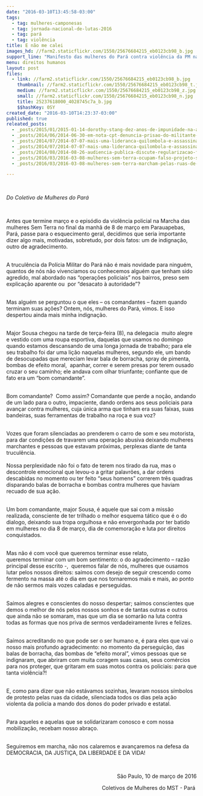 ```yaml
---
date: "2016-03-10T13:45:58-03:00"
tags:
  - tag: mulheres-camponesas
  - tag: jornada-nacional-de-lutas-2016
  - tag: pará
  - tag: violência
title: E não me calei
images_hd: //farm2.staticflickr.com/1550/25676684215_eb0123cb98_b.jpg
support_line: "Manifesto das mulheres do Pará contra violência da PM na última terça-feira (8). "
menu: direitos humanos
layout: post
files:
  - link: //farm2.staticflickr.com/1550/25676684215_eb0123cb98_b.jpg
    thumbnail: //farm2.staticflickr.com/1550/25676684215_eb0123cb98_t.jpg
    medium: //farm2.staticflickr.com/1550/25676684215_eb0123cb98_z.jpg
    small: //farm2.staticflickr.com/1550/25676684215_eb0123cb98_n.jpg
    title: 25237618000_4028745c7a_b.jpg
    $$hashKey: 0SY
created_date: "2016-03-10T14:23:37-03:00"
published: true
releated_posts:
  - _posts/2015/01/2015-01-14-dorothy-stang-dez-anos-de-impunidade-na-amazonia.md
  - _posts/2014/06/2014-06-30-em-nota-cpt-denuncia-prisao-do-militante-do-mst-em-maraba.md
  - _posts/2014/07/2014-07-07-mais-uma-lideranca-quilombola-e-assassinada-no-para.md
  - _posts/2014/07/2014-07-07-mais-uma-lideranca-quilombola-e-assassinada-no-para.md-e
  - _posts/2014/08/2014-08-26-audiencia-publica-discute-regularizacao-fundiaria-e-ambiental-no-para.md
  - _posts/2016/03/2016-03-08-mulheres-sem-terra-ocupam-falso-projeto-sustentavel-de-mineradora-na-bahia.md
  - _posts/2016/03/2016-03-08-mulheres-sem-terra-marcham-pelas-ruas-de-sc.md

---
```

<p>&nbsp;</p>

<p><em>Do Coletivo de Mulheres do Par&aacute;&nbsp;</em></p>

<p>&nbsp;</p>

<p>Antes que termine mar&ccedil;o e o epis&oacute;dio da viol&ecirc;ncia policial na Marcha das mulheres Sem Terra no final da manh&atilde; de 8 de mar&ccedil;o em Parauapebas, Par&aacute;,&nbsp;passe para o esquecimento geral, decidimos que seria importante dizer algo mais, motivadas, sobretudo, por dois fatos: um de indigna&ccedil;&atilde;o, outro de agradecimento.</p>

<p><br />
A trucul&ecirc;ncia da Pol&iacute;cia Militar do Par&aacute; n&atilde;o &eacute; mais novidade para ningu&eacute;m, quantos de n&oacute;s n&atilde;o vivenciamos ou conhecemos algu&eacute;m que tenham sido agredido, mal abordado&nbsp;nas&nbsp;&ldquo;opera&ccedil;&otilde;es policiais&rdquo; nos bairros, preso&nbsp;sem explica&ccedil;&atilde;o aparente ou &nbsp;por &ldquo;desacato &agrave;&nbsp;autoridade&rdquo;?</p>

<p><br />
Mas algu&eacute;m se perguntou o que eles &ndash; os comandantes &ndash; fazem quando terminam suas a&ccedil;&otilde;es? Ontem, n&oacute;s, mulheres do Par&aacute;, vimos. E&nbsp;isso despertou ainda mais minha indigna&ccedil;&atilde;o.</p>

<p><br />
Major Sousa chegou na tarde de&nbsp;ter&ccedil;a-feira (8),&nbsp;na delegacia &nbsp;muito alegre e vestido com uma roupa esportiva, daquelas que usamos no domingo quando estamos descansando de uma longa jornada de trabalho; para ele seu trabalho foi dar uma li&ccedil;&atilde;o naquelas mulheres, segundo ele, um bando de desocupadas que mereciam levar bala de borracha, spray de pimenta, bombas de efeito moral, &nbsp;apanhar, correr e serem presas por terem ousado cruzar o seu caminho; ele andava com olhar triunfante; confiante que de fato era um &ldquo;bom comandante&rdquo;.</p>

<p><br />
Bom comandante? &nbsp;Como assim? Comandante que perde a no&ccedil;&atilde;o, andando de um lado para o&nbsp;outro, impaciente, dando ordens aos seus policiais para avan&ccedil;ar contra mulheres, cuja &uacute;nica arma que tinham era suas faixas, suas bandeiras, suas ferramentas de trabalho na ro&ccedil;a e sua voz?</p>

<p><br />
Vozes que foram silenciadas ao prenderem o carro de som e seu motorista, para dar condi&ccedil;&otilde;es de travarem uma opera&ccedil;&atilde;o abusiva deixando mulheres marchantes e pessoas que estavam pr&oacute;ximas, perplexas diante de tanta trucul&ecirc;ncia.<br />
<br />
Nossa perplexidade n&atilde;o foi o fato de terem nos tirado da rua, mas o descontrole emocional que levou-o a gritar palavr&otilde;es, a dar ordens descabidas no momento ou ter feito &ldquo;seus homens&rdquo; correrem tr&ecirc;s quadras disparando balas de borracha e bombas contra mulheres que haviam recuado de sua a&ccedil;&atilde;o.</p>

<p><br />
Um bom comandante, major Sousa, &eacute; aquele que sai com a miss&atilde;o realizada, consciente de ter trilhado o melhor esquema t&aacute;tico que &eacute; o do dialogo, deixando sua tropa orgulhosa e n&atilde;o envergonhada por ter batido em mulheres no dia 8 de mar&ccedil;o, dia de comemora&ccedil;&atilde;o e luta por direitos conquistados.&nbsp;</p>

<p><br />
Mas n&atilde;o &eacute; com&nbsp;voc&ecirc; que queremos&nbsp;terminar esse relato, queremos&nbsp;terminar com um bom sentimento: o do agradecimento &ndash; raz&atilde;o principal desse escrito -, &nbsp;queremos&nbsp;falar de n&oacute;s, mulheres que ousamos lutar pelos nossos direitos: sa&iacute;mos com desejo&nbsp;de seguir crescendo como fermento na massa at&eacute; o dia em que nos tornaremos mais e mais, ao ponto de n&atilde;o sermos mais vozes caladas e perseguidas.&nbsp;</p>

<p><br />
Sa&iacute;mos alegres e conscientes do nosso despertar; sa&iacute;mos conscientes que demos o melhor de n&oacute;s pelos nossos sonhos e de tantas outras e outros que ainda n&atilde;o se somaram, mas que um dia se somar&atilde;o na luta contra todas as formas que nos priva de sermos verdadeiramente livres e felizes.</p>

<p><br />
Sa&iacute;mos acreditando no que pode ser o ser humano e, &eacute; para eles que vai o nosso mais profundo agradecimento: no momento da persegui&ccedil;&atilde;o, das balas de borracha, das bombas de &ldquo;efeito moral&rdquo;, vimos pessoas que se indignaram, que abriram com muita coragem suas casas, seus com&eacute;rcios para nos proteger, que gritaram em suas motos contra os policiais: para que tanta viol&ecirc;ncia?!</p>

<p><br />
E, como para dizer que n&atilde;o est&aacute;vamos sozinhas, levaram nossos s&iacute;mbolos de protesto pelas ruas da cidade,&nbsp;silenciada todos os dias pela a&ccedil;&atilde;o violenta da policia a mando dos donos do poder privado e estatal.</p>

<p><br />
Para aqueles e aquelas que se solidarizaram conosco e com nossa mobiliza&ccedil;&atilde;o, recebam nosso abra&ccedil;o.</p>

<p><br />
Seguiremos em marcha, n&atilde;o nos calaremos e avan&ccedil;aremos na defesa da DEMOCRACIA, DA JUSTI&Ccedil;A, DA LIBERDADE E DA VIDA!</p>

<p>&nbsp;</p>

<p style="text-align: right;">S&atilde;o Paulo, 10 de mar&ccedil;o de 2016</p>

<p style="text-align: right;">Coletivos de Mulheres do MST - Par&aacute;&nbsp;</p>
